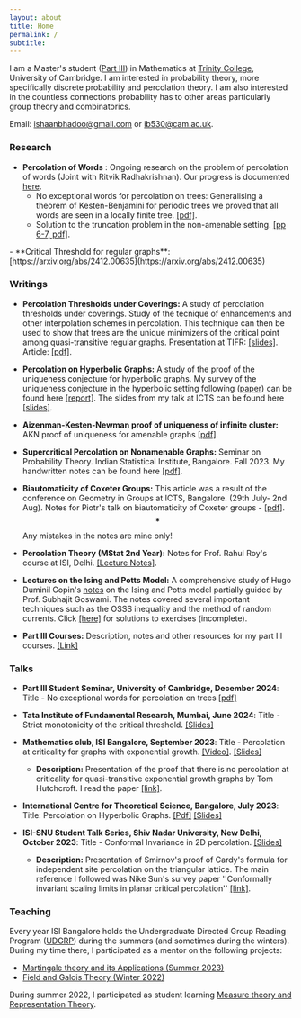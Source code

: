 ```yaml
---
layout: about
title: Home
permalink: /
subtitle: 
---
```


I am  a  Master's student ([Part III](https://www.maths.cam.ac.uk/postgrad/part-iii/prospective.html)) in Mathematics at [Trinity College](https://www.trin.cam.ac.uk/), University of Cambridge. I am interested in probability theory, more specifically discrete probability and percolation theory. I am also interested in the countless connections probability has to other areas particularly group theory and combinatorics.

Email: [ishaanbhadoo@gmail.com](ishaanbhadoo8@gmail.com) or [ib530@cam.ac.uk](ib530@cam.ac.uk). 


### Research

- **Percolation of Words** : Ongoing research on the problem of percolation of words (Joint with Ritvik Radhakrishnan). Our progress is documented [here](https://ishaan44.github.io/assets/pdf/Percolation_of_Words.pdf).
   - No exceptional words for percolation on trees:
     Generalising a theorem of Kesten-Benjamini for periodic trees we proved that all words are seen in a locally finite tree. [[pdf]](https://ishaan44.github.io/assets/pdf/Tree_Proof.pdf).
   - Solution to the truncation problem in the non-amenable setting. [[pp 6-7, pdf]](https://ishaan44.github.io/assets/pdf/Percolation_of_Words.pdf).
<div style="margin-top: 5px;"></div>
-   **Critical Threshold for regular graphs**: [https://arxiv.org/abs/2412.00635](https://arxiv.org/abs/2412.00635)
  
### Writings

- **Percolation Thresholds under Coverings:** A study of percolation thresholds under coverings. Study of the tecnique of enhancements and other interpolation schemes in percolation. This technique can then be used to show that trees are the unique minimizers of the critical point among quasi-transitive regular graphs. Presentation at TIFR: [[slides]](https://ishaan44.github.io/assets/pdf/VSRP_Presentation.pdf). Article: [[pdf]](https://arxiv.org/abs/2412.00635).
 
- **Percolation on Hyperbolic Graphs:** A study of the proof of the uniqueness conjecture for hyperbolic graphs. My survey of the uniqueness conjecture in the hyperbolic setting following ([paper](https://arxiv.org/abs/1804.10191)) can be found here [[report]](https://ishaan44.github.io/assets/pdf/ICTS_report.pdf). The slides from my talk at ICTS can be found here [[slides]](https://ishaan44.github.io/assets/pdf/SN_Bhatt_Presentation.pdf).

- **Aizenman-Kesten-Newman proof of uniqueness of infinite cluster:** AKN proof of uniqueness for amenable graphs [[pdf]](https://ishaan44.github.io/assets/pdf/AKN_Uniqueness.pdf).

- **Supercritical Percolation on Nonamenable Graphs:** Seminar on Probability Theory. Indian Statistical Institute, Bangalore. Fall 2023. My handwritten notes can be found here [[pdf]](https://ishaan44.github.io/assets/pdf/SupercriticalNA.pdf).

- **Biautomaticity of Coxeter Groups:** 
  This article was a result of the conference on Geometry in Groups at ICTS, Bangalore. (29th July- 2nd Aug). Notes for Piotr's talk on biautomaticity of Coxeter groups - [[pdf](https://ishaan44.github.io/assets/pdf/Biautomaticity.pdf)]. $$\textbf{*}$$Any mistakes in the notes are mine only!

- **Percolation Theory (MStat 2nd Year):** Notes for Prof. Rahul Roy's course at ISI, Delhi. [[Lecture Notes]](https://ishaan44.github.io/projects/15_project/).

- **Lectures on the Ising and Potts Model:**  A comprehensive study of Hugo Duminil Copin's [notes](https://arxiv.org/pdf/1707.00520) on the Ising and Potts model partially guided by Prof. Subhajit Goswami. The notes covered several important techniques such as the OSSS inequality and the method of random currents. Click [[here]](https://ishaan44.github.io/projects/3_project/) for solutions to exercises (incomplete).

- **Part III Courses:**  Description, notes and other resources for my part III courses. [[Link]](https://ishaan44.github.io/projects/11_project/)

### Talks

- **Part III Student Seminar, University of Cambridge, December 2024**: Title - No exceptional words for percolation on trees [[pdf]](https://ishaan44.github.io/assets/pdf/Tree_Proof.pdf)
 
- **Tata Institute of Fundamental Research, Mumbai, June 2024**: Title - Strict monotonicity of the critical threshold. [[Slides]](https://ishaan44.github.io/assets/pdf/VSRP_Presentation.pdf) 

- **Mathematics club, ISI Bangalore, September 2023**:  Title - Percolation at criticality for graphs with exponential growth. [[Video]](https://www.youtube.com/watch?v=ooXLCTn-qss). [[Slides]](https://drive.google.com/file/d/1pldgkxBYNkibH5QOASASvixz1ciyYAKk/view)
      
     -  **Description:** Presentation of the proof that there is no percolation at criticality for quasi-transitive exponential growth graphs by Tom Hutchcroft. I read the paper [[link]](https://arxiv.org/abs/1605.05301). 

<div style="margin-top: 5px;"></div>

- **International Centre for Theoretical Science, Bangalore, July 2023**: Title:  Percolation on Hyperbolic Graphs. [[Pdf]](https://ishaan44.github.io/assets/pdf/ICTS_report.pdf) [[Slides]](https://ishaan44.github.io/assets/pdf/SN_Bhatt_Presentation.pdf) 

- **ISI-SNU Student Talk Series, Shiv Nadar University, New Delhi, October 2023**: Title - Conformal Invariance in 2D percolation. [[Slides]](https://ishaan44.github.io/assets/pdf/SNU_Talk.pdf)
    
    - **Description:** Presentation of Smirnov's proof of Cardy's formula for independent site percolation on the triangular lattice. The main reference I followed was Nike Sun's survey paper ''Conformally invariant scaling limits in planar critical percolation'' [[link]](https://arxiv.org/abs/0911.0063).




### Teaching
Every year ISI Bangalore holds the Undergraduate Directed Group Reading Program ([UDGRP](https://mathclubisib.github.io/activities/udgrp/)) during the summers (and sometimes during the winters). During my time there, I participated as a mentor on the following projects:

 -  [Martingale theory and its Applications (Summer 2023)](https://ishaan44.github.io/projects/10_project/) 
-   [Field and Galois Theory (Winter 2022)](https://ishaan44.github.io/projects/10_project/)


During summer 2022, I participated as student learning [Measure theory and Representation Theory](https://mathclubisib.github.io/activities/udgrp/summer_2022/).
